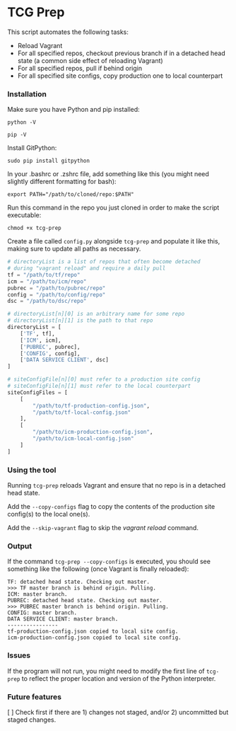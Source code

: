# TCG Prep

This script automates the following tasks:

* Reload Vagrant
* For all specified repos, checkout previous branch if in a detached head state (a common side effect of reloading Vagrant)
* For all specified repos, pull if behind origin
* For all specified site configs, copy production one to local counterpart

### Installation

Make sure you have Python and pip installed:

```
python -V
```

```
pip -V
```

Install GitPython:

```
sudo pip install gitpython
```

In your .bashrc or .zshrc file, add something like this (you might need slightly different formatting for bash):

```
export PATH="/path/to/cloned/repo:$PATH"
```

Run this command in the repo you just cloned in order to make the script executable:

```
chmod +x tcg-prep
```

Create a file called `config.py` alongside `tcg-prep` and populate it like this, making sure to update all paths as necessary.

```py
# directoryList is a list of repos that often become detached 
# during "vagrant reload" and require a daily pull
tf = "/path/to/tf/repo"
icm = "/path/to/icm/repo"
pubrec = "/path/to/pubrec/repo"
config = "/path/to/config/repo"
dsc = "/path/to/dsc/repo"

# directoryList[n][0] is an arbitrary name for some repo
# directoryList[n][1] is the path to that repo
directoryList = [
    ['TF', tf],
    ['ICM', icm],
    ['PUBREC', pubrec],
    ['CONFIG', config],
    ['DATA SERVICE CLIENT', dsc]
]

# siteConfigFile[n][0] must refer to a production site config
# siteConfigFile[n][1] must refer to the local counterpart
siteConfigFiles = [
    [
        "/path/to/tf-production-config.json",
        "/path/to/tf-local-config.json"
    ],
    [
        "/path/to/icm-production-config.json",
        "/path/to/icm-local-config.json"
    ]
]
```

### Using the tool

Running `tcg-prep` reloads Vagrant and ensure that no repo is in a detached head state.

Add the `--copy-configs` flag to copy the contents of the production site config(s) to the local one(s).

Add the `--skip-vagrant` flag to skip the *vagrant reload* command.

### Output

If the command `tcg-prep --copy-configs` is executed, you should see something like the following (once Vagrant is finally reloaded):

```
TF: detached head state. Checking out master.
>>> TF master branch is behind origin. Pulling.
ICM: master branch.
PUBREC: detached head state. Checking out master.
>>> PUBREC master branch is behind origin. Pulling.
CONFIG: master branch.
DATA SERVICE CLIENT: master branch.
----------------
tf-production-config.json copied to local site config.
icm-production-config.json copied to local site config.
```

### Issues

If the program will not run, you might need to modify the first line of `tcg-prep` to reflect the proper location and version of the Python interpreter.

### Future features

[ ] Check first if there are 1) changes not staged, and/or 2) uncommitted but staged changes.